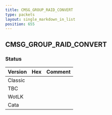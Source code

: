 ```yaml
---
title: CMSG_GROUP_RAID_CONVERT
type: packets
layout: single_markdown_in_list
position: 655
---
```


## CMSG_GROUP_RAID_CONVERT

### Status

Version | Hex | Comment
---------- | ---------- | ---------- 
Classic |  |  
TBC |  |  
WotLK |  |  
Cata |  |  
